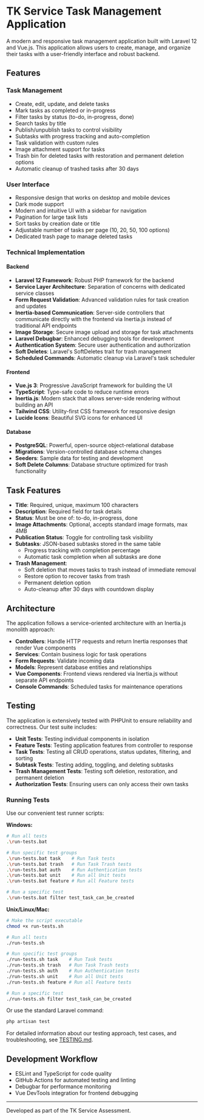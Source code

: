 # TK Service Task Management Application

A modern and responsive task management application built with Laravel 12 and Vue.js. This application allows users to create, manage, and organize their tasks with a user-friendly interface and robust backend.

## Features

### Task Management
- Create, edit, update, and delete tasks
- Mark tasks as completed or in-progress
- Filter tasks by status (to-do, in-progress, done)
- Search tasks by title
- Publish/unpublish tasks to control visibility
- Subtasks with progress tracking and auto-completion
- Task validation with custom rules
- Image attachment support for tasks
- Trash bin for deleted tasks with restoration and permanent deletion options
- Automatic cleanup of trashed tasks after 30 days

### User Interface
- Responsive design that works on desktop and mobile devices
- Dark mode support
- Modern and intuitive UI with a sidebar for navigation
- Pagination for large task lists
- Sort tasks by creation date or title
- Adjustable number of tasks per page (10, 20, 50, 100 options)
- Dedicated trash page to manage deleted tasks

### Technical Implementation

#### Backend
- **Laravel 12 Framework**: Robust PHP framework for the backend
- **Service Layer Architecture**: Separation of concerns with dedicated service classes
- **Form Request Validation**: Advanced validation rules for task creation and updates
- **Inertia-based Communication**: Server-side controllers that communicate directly with the frontend via Inertia.js instead of traditional API endpoints
- **Image Storage**: Secure image upload and storage for task attachments
- **Laravel Debugbar**: Enhanced debugging tools for development
- **Authentication System**: Secure user authentication and authorization
- **Soft Deletes**: Laravel's SoftDeletes trait for trash management
- **Scheduled Commands**: Automatic cleanup via Laravel's task scheduler

#### Frontend
- **Vue.js 3**: Progressive JavaScript framework for building the UI
- **TypeScript**: Type-safe code to reduce runtime errors
- **Inertia.js**: Modern stack that allows server-side rendering without building an API
- **Tailwind CSS**: Utility-first CSS framework for responsive design
- **Lucide Icons**: Beautiful SVG icons for enhanced UI

#### Database
- **PostgreSQL**: Powerful, open-source object-relational database
- **Migrations**: Version-controlled database schema changes
- **Seeders**: Sample data for testing and development
- **Soft Delete Columns**: Database structure optimized for trash functionality

## Task Features
- **Title**: Required, unique, maximum 100 characters
- **Description**: Required field for task details
- **Status**: Must be one of: to-do, in-progress, done
- **Image Attachments**: Optional, accepts standard image formats, max 4MB
- **Publication Status**: Toggle for controlling task visibility
- **Subtasks**: JSON-based subtasks stored in the same table
  - Progress tracking with completion percentage
  - Automatic task completion when all subtasks are done
- **Trash Management**:
  - Soft deletion that moves tasks to trash instead of immediate removal
  - Restore option to recover tasks from trash
  - Permanent deletion option
  - Auto-cleanup after 30 days with countdown display

## Architecture
The application follows a service-oriented architecture with an Inertia.js monolith approach:
- **Controllers**: Handle HTTP requests and return Inertia responses that render Vue components
- **Services**: Contain business logic for task operations
- **Form Requests**: Validate incoming data
- **Models**: Represent database entities and relationships
- **Vue Components**: Frontend views rendered via Inertia.js without separate API endpoints
- **Console Commands**: Scheduled tasks for maintenance operations

## Testing

The application is extensively tested with PHPUnit to ensure reliability and correctness. Our test suite includes:

- **Unit Tests**: Testing individual components in isolation
- **Feature Tests**: Testing application features from controller to response
- **Task Tests**: Testing all CRUD operations, status updates, filtering, and sorting
- **Subtask Tests**: Testing adding, toggling, and deleting subtasks
- **Trash Management Tests**: Testing soft deletion, restoration, and permanent deletion
- **Authorization Tests**: Ensuring users can only access their own tasks

### Running Tests

Use our convenient test runner scripts:

**Windows:**
```bash
# Run all tests
.\run-tests.bat

# Run specific test groups
.\run-tests.bat task    # Run Task tests
.\run-tests.bat trash   # Run Task Trash tests
.\run-tests.bat auth    # Run Authentication tests
.\run-tests.bat unit    # Run all Unit tests
.\run-tests.bat feature # Run all Feature tests

# Run a specific test
.\run-tests.bat filter test_task_can_be_created
```

**Unix/Linux/Mac:**
```bash
# Make the script executable
chmod +x run-tests.sh

# Run all tests
./run-tests.sh

# Run specific test groups
./run-tests.sh task    # Run Task tests
./run-tests.sh trash   # Run Task Trash tests
./run-tests.sh auth    # Run Authentication tests
./run-tests.sh unit    # Run all Unit tests
./run-tests.sh feature # Run all Feature tests

# Run a specific test
./run-tests.sh filter test_task_can_be_created
```

Or use the standard Laravel command:
```bash
php artisan test
```

For detailed information about our testing approach, test cases, and troubleshooting, see [TESTING.md](TESTING.md).

## Development Workflow
- ESLint and TypeScript for code quality
- GitHub Actions for automated testing and linting
- Debugbar for performance monitoring
- Vue DevTools integration for frontend debugging


---

Developed as part of the TK Service Assessment.